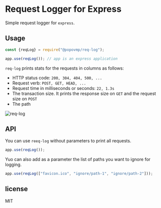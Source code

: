 # Request Logger for Express

Simple request logger for `express`.

## Usage

```js
const {reqLog} = require("@popovmp/req-log");

app.use(reqLog()); // app is an express application
```

`req-log` prints stats for the requests in columns as follows:

  - HTTP status code: `200, 304, 404, 500, ...`
  - Request verb: `POST, GET, HEAD, ...`
  - Request time in milliseconds or seconds: `22, 1.3s`
  - The transaction size. It prints the response size on `GET` and the request size on `POST`
  - The path

![req-log](https://image-holder.forexsb.com/store/req-log.png)

## API

You can use `reeq-log` without parameters to print all requests.

```js
app.use(reqLog());
```

Yuo can also add as a parameter the list of paths you want to ignore for logging.

```js
app.use(reqLog(["favicon.ico", "ignore/path-1", "ignore/path-2"]));
```

## license

MIT
